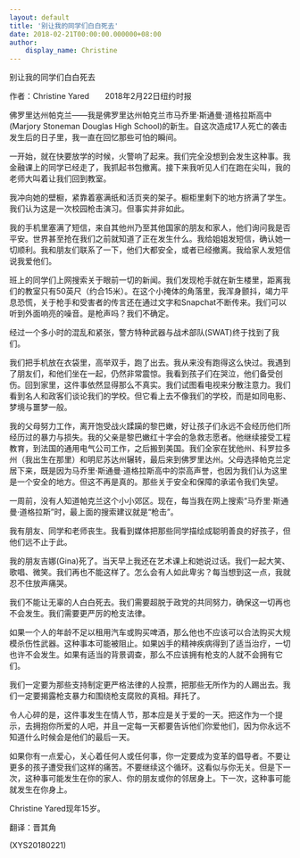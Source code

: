 ```yaml
---
layout: default
title: '别让我的同学们白白死去'
date: 2018-02-21T00:00:00.000000+08:00
author:
    display_name: Christine
---
```


别让我的同学们白白死去

作者：Christine Yared　　2018年2月22日纽约时报

佛罗里达州帕克兰——我是佛罗里达州帕克兰市马乔里·斯通曼·道格拉斯高中(Marjory Stoneman Douglas High School)的新生。自这次造成17人死亡的袭击发生后的日子里，我一直在回忆那些可怕的瞬间。

一开始，就在快要放学的时候，火警响了起来。我们完全没想到会发生这种事。我金融课上的同学已经走了，我抓起书包撤离。接下来我听见人们在跑在尖叫，我的老师大叫着让我们回到教室。

我冲向她的壁橱，紧靠着塞满纸和活页夹的架子。橱柜里剩下的地方挤满了学生。我们认为这是一次校园枪击演习。但事实并非如此。

我的手机里塞满了短信，来自其他州乃至其他国家的朋友和家人，他们询问我是否平安。世界甚至抢在我们之前就知道了正在发生什么。我给姐姐发短信，确认她一切顺利。我和朋友们联系了一下，他们大都安全，或者已经撤离。我给家人发短信说我爱他们。

班上的同学们上网搜索关于眼前一切的新闻。我们发现枪手就在新生楼里，距离我们的教室只有50英尺（约合15米）。在这个小掩体的角落里，我浑身颤抖，竭力平息恐慌，关于枪手和受害者的传言还在通过文字和Snapchat不断传来。我们可以听到外面响亮的噪音。是枪声吗？我们不确定。

经过一个多小时的混乱和紧张，警方特种武器与战术部队(SWAT)终于找到了我们。

我们把手机放在衣袋里，高举双手，跑了出去。我从来没有跑得这么快过。我遇到了朋友们，和他们坐在一起，仍然非常震惊。我看到孩子们在哭泣，他们备受创伤。回到家里，这件事依然显得那么不真实。我们试图看电视来分散注意力。我们看到名人和政客们谈论我们的学校。但它看上去不像我们的学校，而是如同电影、梦境与噩梦一般。

我的父母努力工作，离开饱受战火蹂躏的黎巴嫩，好让孩子们永远不会经历他们所经历过的暴力与损失。我的父亲是黎巴嫩红十字会的急救志愿者。他继续接受工程教育，到法国的通用电气公司工作，之后搬到美国。我们全家在犹他州、科罗拉多州（我出生在那里）和明尼苏达州辗转，最后来到佛罗里达州。父母选择帕克兰定居下来，既是因为马乔里·斯通曼·道格拉斯高中的崇高声誉，也因为我们认为这里是一个安全的地方。但这不再是真的。那些关于安全和保障的承诺令我们失望。

一周前，没有人知道帕克兰这个小小郊区。现在，每当我在网上搜索“马乔里·斯通曼·道格拉斯”时，最上面的搜索建议就是“枪击”。

我有朋友、同学和老师丧生。我看到媒体把那些同学描绘成聪明善良的好孩子，但他们远不止于此。

我的朋友吉娜(Gina)死了。当天早上我还在艺术课上和她说过话。我们一起大笑、歌唱、微笑。我们再也不能这样了。怎么会有人如此卑劣？每当想到这一点，我就忍不住放声痛哭。

我们不能让无辜的人白白死去。我们需要超脱于政党的共同努力，确保这一切再也不会发生。我们需要更严厉的枪支法律。

如果一个人的年龄不足以租用汽车或购买啤酒，那么他也不应该可以合法购买大规模杀伤性武器。这种事本可能被阻止。如果凶手的精神疾病得到了适当治疗，一切也许不会发生。如果有适当的背景调查，那么不应该拥有枪支的人就不会拥有它们。

我们一定要为那些支持制定更严格法律的人投票，把那些无所作为的人踢出去。我们一定要揭露枪支暴力和围绕枪支腐败的真相。拜托了。

令人心碎的是，这件事发生在情人节，那本应是关于爱的一天。把这作为一个提示，去拥抱你所爱的人吧，并且一定每一天都要告诉他们你爱他们，因为你永远不知道什么时候会是他们的最后一天。

如果你有一点爱心，关心着任何人或任何事，你一定要成为变革的倡导者。不要让更多的孩子遭受我们这样的痛苦。不要继续这个循环。这看似与你无关。但是下一次，这种事可能发生在你的家人、你的朋友或你的邻居身上。下一次，这种事可能就发生在你身上。

Christine Yared现年15岁。

翻译：晋其角

(XYS20180221)

